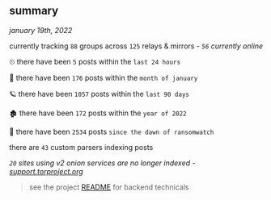 
## summary
_january 19th, 2022_

currently tracking `88` groups across `125` relays & mirrors - _`56` currently online_

⏲ there have been `5` posts within the `last 24 hours`

🦈 there have been `176` posts within the `month of january`

🪐 there have been `1057` posts within the `last 90 days`

🏚 there have been `172` posts within the `year of 2022`

🦕 there have been `2534` posts `since the dawn of ransomwatch`

there are `43` custom parsers indexing posts

_`20` sites using v2 onion services are no longer indexed - [support.torproject.org](https://support.torproject.org/onionservices/v2-deprecation/)_

> see the project [README](https://github.com/thetanz/ransomwatch#ransomwatch--) for backend technicals
